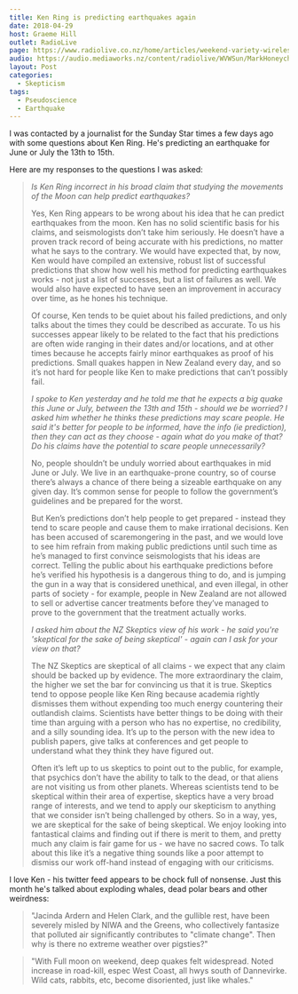 ```yaml
---
title: Ken Ring is predicting earthquakes again
date: 2018-04-29
host: Graeme Hill
outlet: RadioLive
page: https://www.radiolive.co.nz/home/articles/weekend-variety-wireless/2018/04/skeptical-thoughts--homeopathy---ken-ring.html
audio: https://audio.mediaworks.nz/content/radiolive/WVWSun/MarkHoneychurch29_04_18.mp3
layout: Post
categories:
  - Skepticism
tags:
  - Pseudoscience
  - Earthquake
---
```


I was contacted by a journalist for the Sunday Star times a few days ago with some questions about Ken Ring. He's predicting an earthquake for June or July the 13th to 15th.

<!-- more -->

Here are my responses to the questions I was asked:

> _Is Ken Ring incorrect in his broad claim that studying the movements of the Moon can help predict earthquakes?_
>
> Yes, Ken Ring appears to be wrong about his idea that he can predict earthquakes from the moon. Ken has no solid scientific basis for his claims, and seismologists don’t take him seriously. He doesn’t have a proven track record of being accurate with his predictions, no matter what he says to the contrary. We would have expected that, by now, Ken would have compiled an extensive, robust list of successful predictions that show how well his method for predicting earthquakes works - not just a list of successes, but a list of failures as well. We would also have expected to have seen an improvement in accuracy over time, as he hones his technique.
>
> Of course, Ken tends to be quiet about his failed predictions, and only talks about the times they could be described as accurate. To us his successes appear likely to be related to the fact that his predictions are often wide ranging in their dates and/or locations, and at other times because he accepts fairly minor earthquakes as proof of his predictions. Small quakes happen in New Zealand every day, and so it’s not hard for people like Ken to make predictions that can’t possibly fail.
>
> _I spoke to Ken yesterday and he told me that he expects a big quake this June or July, between the 13th and 15th - should we be worried? I asked him whether he thinks these predictions may scare people. He said it's better for people to be informed, have the info (ie prediction), then they can act as they choose - again what do you make of that? Do his claims have the potential to scare people unnecessarily?_
>
> No, people shouldn’t be unduly worried about earthquakes in mid June or July. We live in an earthquake-prone country, so of course there’s always a chance of there being a sizeable earthquake on any given day. It’s common sense for people to follow the government’s guidelines and be prepared for the worst.
>
> But Ken’s predictions don’t help people to get prepared - instead they tend to scare people and cause them to make irrational decisions. Ken has been accused of scaremongering in the past, and we would love to see him refrain from making public predictions until such time as he’s managed to first convince seismologists that his ideas are correct. Telling the public about his earthquake predictions before he’s verified his hypothesis is a dangerous thing to do, and is jumping the gun in a way that is considered unethical, and even illegal, in other parts of society - for example, people in New Zealand are not allowed to sell or advertise cancer treatments before they’ve managed to prove to the government that the treatment actually works.
>
> _I asked him about the NZ Skeptics view of his work - he said you're 'skeptical for the sake of being skeptical' - again can I ask for your view on that?_
>
> The NZ Skeptics are skeptical of all claims - we expect that any claim should be backed up by evidence. The more extraordinary the claim, the higher we set the bar for convincing us that it is true. Skeptics tend to oppose people like Ken Ring because academia rightly dismisses them without expending too much energy countering their outlandish claims. Scientists have better things to be doing with their time than arguing with a person who has no expertise, no credibility, and a silly sounding idea. It’s up to the person with the new idea to publish papers, give talks at conferences and get people to understand what they think they have figured out.
>
> Often it’s left up to us skeptics to point out to the public, for example, that psychics don’t have the ability to talk to the dead, or that aliens are not visiting us from other planets. Whereas scientists tend to be skeptical within their area of expertise, skeptics have a very broad range of interests, and we tend to apply our skepticism to anything that we consider isn’t being challenged by others. So in a way, yes, we are skeptical for the sake of being skeptical. We enjoy looking into fantastical claims and finding out if there is merit to them, and pretty much any claim is fair game for us - we have no sacred cows. To talk about this like it’s a negative thing sounds like a poor attempt to dismiss our work off-hand instead of engaging with our criticisms.

I love Ken - his twitter feed appears to be chock full of nonsense. Just this month he's talked about exploding whales, dead polar bears and other weirdness:

> "Jacinda Ardern and Helen Clark, and the gullible rest, have been severely misled by NIWA and the Greens, who collectively fantasize that polluted air significantly contributes to "climate change". Then why is there no extreme weather over pigsties?"

> "With Full moon on weekend, deep quakes felt widespread. Noted increase in road-kill, espec West Coast, all hwys south of Dannevirke. Wild cats, rabbits, etc, become disoriented, just like whales."
